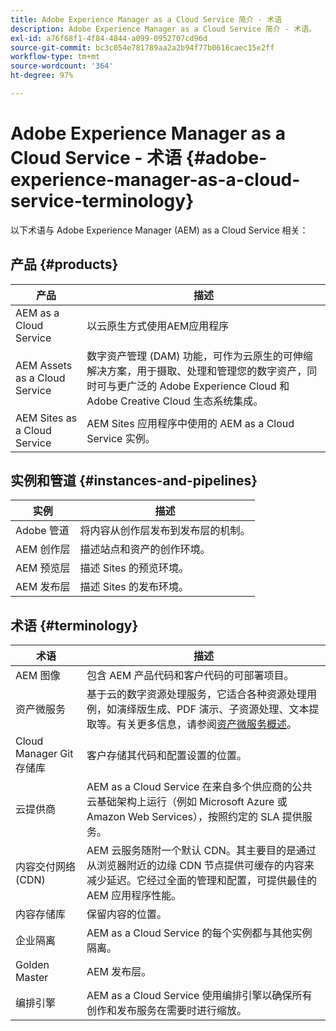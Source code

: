 ```yaml
---
title: Adobe Experience Manager as a Cloud Service 简介 - 术语
description: Adobe Experience Manager as a Cloud Service 简介 - 术语。
exl-id: a76f68f1-4f84-4844-a099-0952707cd96d
source-git-commit: bc3c054e781789aa2a2b94f77b0616caec15e2ff
workflow-type: tm+mt
source-wordcount: '364'
ht-degree: 97%

---
```


# Adobe Experience Manager as a Cloud Service - 术语 {#adobe-experience-manager-as-a-cloud-service-terminology}

以下术语与 Adobe Experience Manager (AEM) as a Cloud Service 相关：

## 产品 {#products}

| 产品 | 描述 |
|---|---|
| AEM as a Cloud Service | 以云原生方式使用AEM应用程序 |
| AEM Assets as a Cloud Service | 数字资产管理 (DAM) 功能，可作为云原生的可伸缩解决方案，用于摄取、处理和管理您的数字资产，同时可与更广泛的 Adobe Experience Cloud 和 Adobe Creative Cloud 生态系统集成。 |
| AEM Sites as a Cloud Service | AEM Sites 应用程序中使用的 AEM as a Cloud Service 实例。 |

## 实例和管道 {#instances-and-pipelines}

| 实例 | 描述 |
|---|---|
| Adobe 管道 | 将内容从创作层发布到发布层的机制。 |
| AEM 创作层 | 描述站点和资产的创作环境。 |
| AEM 预览层 | 描述 Sites 的预览环境。 |
| AEM 发布层 | 描述 Sites 的发布环境。 |


<!-- This section of the table must be alphabetic -->

## 术语 {#terminology}

| 术语 | 描述 |
|---|---|
| AEM 图像 | 包含 AEM 产品代码和客户代码的可部署项目。 |
| 资产微服务 | 基于云的数字资源处理服务，它适合各种资源处理用例，如演绎版生成、PDF 演示、子资源处理、文本提取等。有关更多信息，请参阅[资产微服务概述](/help/assets/asset-microservices-overview.md)。 |
| Cloud Manager Git 存储库 | 客户存储其代码和配置设置的位置。 |
| 云提供商 | AEM as a Cloud Service 在来自多个供应商的公共云基础架构上运行（例如 Microsoft Azure 或 Amazon Web Services），按照约定的 SLA 提供服务。 |
| 内容交付网络 (CDN) | AEM 云服务随附一个默认 CDN。其主要目的是通过从浏览器附近的边缘 CDN 节点提供可缓存的内容来减少延迟。它经过全面的管理和配置，可提供最佳的 AEM 应用程序性能。 |
| 内容存储库 | 保留内容的位置。 |
| 企业隔离 | AEM as a Cloud Service 的每个实例都与其他实例隔离。 |
| Golden Master | AEM 发布层。 |
| 编排引擎 | AEM as a Cloud Service 使用编排引擎以确保所有创作和发布服务在需要时进行缩放。 |

